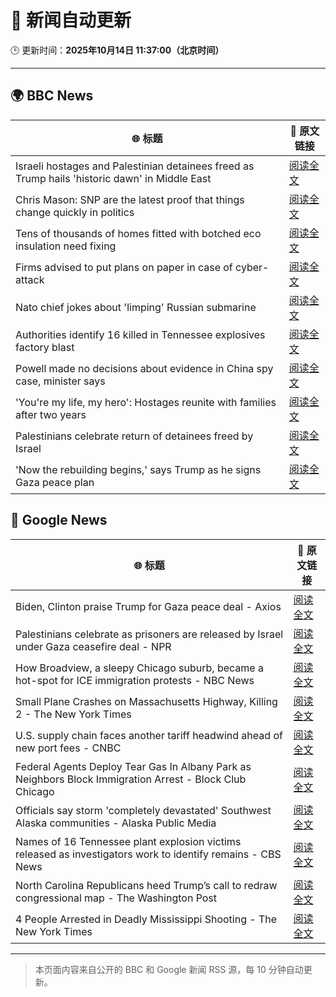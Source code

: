 # 🧠 新闻自动更新

🕒 更新时间：**2025年10月14日 11:37:00（北京时间）**

---

## 🌍 BBC News

| 🌐 标题 | 🔗 原文链接 |
|--------|-------------|
| Israeli hostages and Palestinian detainees freed as Trump hails 'historic dawn' in Middle East | [阅读全文](https://www.bbc.com/news/articles/c740jx07vz0o?at_medium=RSS&at_campaign=rss) |
| Chris Mason: SNP are the latest proof that things change quickly in politics | [阅读全文](https://www.bbc.com/news/articles/cdx4lz0789xo?at_medium=RSS&at_campaign=rss) |
| Tens of thousands of homes fitted with botched eco insulation need fixing | [阅读全文](https://www.bbc.com/news/articles/c3w965gz8zgo?at_medium=RSS&at_campaign=rss) |
| Firms advised to put plans on paper in case of cyber-attack | [阅读全文](https://www.bbc.com/news/articles/ced61xv967lo?at_medium=RSS&at_campaign=rss) |
| Nato chief jokes about 'limping' Russian submarine | [阅读全文](https://www.bbc.com/news/articles/ckgk2pn4v9lo?at_medium=RSS&at_campaign=rss) |
| Authorities identify 16 killed in Tennessee explosives factory blast | [阅读全文](https://www.bbc.com/news/articles/c98n4g3p1x8o?at_medium=RSS&at_campaign=rss) |
| Powell made no decisions about evidence in China spy case, minister says | [阅读全文](https://www.bbc.com/news/articles/cvg4r177k52o?at_medium=RSS&at_campaign=rss) |
| 'You're my life, my hero': Hostages reunite with families after two years | [阅读全文](https://www.bbc.com/news/articles/cyv8p8m4qg6o?at_medium=RSS&at_campaign=rss) |
| Palestinians celebrate return of detainees freed by Israel | [阅读全文](https://www.bbc.com/news/articles/cr430epq45go?at_medium=RSS&at_campaign=rss) |
| 'Now the rebuilding begins,' says Trump  as he signs Gaza peace plan | [阅读全文](https://www.bbc.com/news/articles/c709jxxrrvlo?at_medium=RSS&at_campaign=rss) |

## 📰 Google News

| 🌐 标题 | 🔗 原文链接 |
|--------|-------------|
| Biden, Clinton praise Trump for Gaza peace deal - Axios | [阅读全文](https://news.google.com/rss/articles/CBMiigFBVV95cUxPRmNLaWlLLXd0ajZrXzdKX2plQm1OclBUWnU1VHNDZ3RYR1gyZ0FNaTM1dl9TUGEtc1hpVVMwSWFhUmJoLVJuV1BUV3ZXMWVPN08zZVduc2FCSlRtNnBvdWoyajVYLU55bG5YTGNMbVR4UWpVOVlLNEV5anhpR01YNUowX1VWWFNEdlE?oc=5) |
| Palestinians celebrate as prisoners are released by Israel under Gaza ceasefire deal - NPR | [阅读全文](https://news.google.com/rss/articles/CBMiggFBVV95cUxQNWNRQTBBZWl2cUNTeUlYeEowNngxMWx2V1gxcUFuS3ItaGxaay1aS0lhTFlfLWUyV21YSzdMVUwzcjAySG83N0Ixcm80MEVtb3RnR1BoYXpxRlJRYXNEYzdoN3dka1Z5eHhlZFNuclZWcXRoSVNSS2JDN09Kc0VkdnZB?oc=5) |
| How Broadview, a sleepy Chicago suburb, became a hot-spot for ICE immigration protests - NBC News | [阅读全文](https://news.google.com/rss/articles/CBMioAFBVV95cUxOSlhDLTBPOWdxZFhBT2FtOVYwSE5vWVViWElNN0htZExfMnduTWNNWDhHc1RvY1RZQkN5aTVlTmduWWd4VmtfWm8yNE5QdEw4ZWtZT3dHRGw3WmM2U0MtSlFRald0dHBCcWF3UHBoVmYtcDBYOVd3aldsRnhabEU4SVhOQ3Y4am1xQ1dDam5PSHR4TUU1M01OY0dvd1dHd2Np0gFWQVVfeXFMTUt5LXpQM2tqWE9CaUE2UnJXN0xybXRpcXZqcUlCSVc4U3Z3cGp3a3dGVi1Dd1ZRYnJYZFZlR0dpLUVTTE52SkpoLTBIVUptc1ZyM19MSUE?oc=5) |
| Small Plane Crashes on Massachusetts Highway, Killing 2 - The New York Times | [阅读全文](https://news.google.com/rss/articles/CBMiggFBVV95cUxOb3U2WUswZ3dXOWZCRVVteE9tLVFPMVl1Mm9wWUd0b3dSd1Izc05LbHFockFET0lKUUFvd2ZlbEdJb2hFVnBKdU9wbDhIaDFpeWU4U0l4LU1ON0FFSXJZVWZteTBxQ181d3lrSlNod2Y3cUtBUk4yZzlKUWl0cF9oOG5n?oc=5) |
| U.S. supply chain faces another tariff headwind ahead of new port fees - CNBC | [阅读全文](https://news.google.com/rss/articles/CBMiqAFBVV95cUxPel9JdGhqLVRMUXFWNjRucHB4bFBzV0JvblRtYkllak1vN1RvMnVZYWcyRHRCY0FqZld1TVJOcTUxNFdHSTdpRnByMHpDOG1Ua00tV1V3WlFBWTcyWHB5azlfLXBsbEVjcmVhVm5GOEpVdUpvZW1QRGE4ZWszTk9aVkVMVlg5bnNObFFfNUlXNVo0Y0tuYWtBVF9iTmN3VGUxN3RGMEZpS07SAa4BQVVfeXFMT1N0Wm92bkpZSWZ2SUFsNDRYSGNFWVNYaExaSDNZS1lyMVZmQUNuQXdyMHQ3RnNBUklGQVMtOHNCWXdwVExMRlQwWFFhdjJYSkh2czljREZKejFtREhkMmgtaFVYRW9mb2dhcEdIQjloUm1COVNxVERhaU11N1VRZ1hzc005LUxydVBtSksyNjdkUUJrT1VMMzZmWHlwWVVKcktKWWswLURmMy1sSUZn?oc=5) |
| Federal Agents Deploy Tear Gas In Albany Park as Neighbors Block Immigration Arrest - Block Club Chicago | [阅读全文](https://news.google.com/rss/articles/CBMiwgFBVV95cUxQSFlSeU1EZGlzdnNoQjFJRVFqR1J2SlY5T2E3bEJWNUIxT1FxQlEweTV6QmlsNGNuZjhEa2IxaDZZM182bEJIUU9vZjUyVWR4Zk9HMmg1N2E0TFZZNEtGSTEwZTBVYms0Ml9kWTBDY2g2SlZ2enpGTXdTdE9TcXM0X3FDZ0dXSWdsQktPTmdSYWRLVlVINHRlOVpEazAwcmN2WHZsMEdKYjVhNER3X05YZWdGbVJWS1k2eTkyaV9xaEJ0UQ?oc=5) |
| Officials say storm 'completely devastated' Southwest Alaska communities - Alaska Public Media | [阅读全文](https://news.google.com/rss/articles/CBMiwAFBVV95cUxPcVJfeUdydElWcDZfZkxhV2FhV0U2eXdMSjY4OENUQzFjSFE0M0ZadVMwSHBNbTBkUFpiemJ5S1doWXJHSE1sQ1h3ZmtRdkpKZERCTTJDWWUxRXAybnpEcnJhRUxtSlZpMVV3RlFUSHNlTWlJNlE4RXRBdHFobjdEd0lzTnlIb0ZkTzc5WERQRVR6aUpDWjM2RXpnSng5dTJfXzdxM0ZYSlBsd1RUUFdTUV9oVkNxTUVxb3pTQXlKcE8?oc=5) |
| Names of 16 Tennessee plant explosion victims released as investigators work to identify remains - CBS News | [阅读全文](https://news.google.com/rss/articles/CBMicEFVX3lxTE5DemsxVUJnY3dOTF9WTmFQbDdDbGN6dEpsWmREVFl1d2VSWTVwcjR0clZ2Um12VFI4QVU1Q3lqbXNsclFmemRTWW9lb0ttUGRKUXdZcEpOcVl2S1VwbGtsSGtZTGdLTU1xRFUxa0lRUHrSAXZBVV95cUxQRjd1LUkwem5UV2oyS1dzVjRlRXd1Qlp4a3VUS2JRZERHal9VRVhPZU1hOVNiWkV5ak1rdHdZS0NVeDE3YjBrbjdJeEdLS19McEJPNTJDYWNoYzU0bDhJVi1JZlpocWlld0w4YTA2OTBMOE5JVlZn?oc=5) |
| North Carolina Republicans heed Trump’s call to redraw congressional map - The Washington Post | [阅读全文](https://news.google.com/rss/articles/CBMilAFBVV95cUxPWWxwbmpGSWZ6M2txd19CNl8yUFdLMjRhMi1TUFpPTThBNUZBdEE3S0xBNlduRThpY0lYY19xUWlsNXBueGZ3S0p5a0dQcm1SNE4zZTZ0RVJoRlY5cjNhZm5LZlRBcGdQMFpZeW50aEYycXVPdXc2M2ZVbThoaHpDTXRuWFpueF9mVXMxSWdpYmVabkVV?oc=5) |
| 4 People Arrested in Deadly Mississippi Shooting - The New York Times | [阅读全文](https://news.google.com/rss/articles/CBMie0FVX3lxTE1wT25VVEhHSzY5c1E3ZUhkMGNtdHJJNW9OTEdzOUpqM1RRcXN2ekZvZGF0ZkNHcG5iYTFxY0trMk5ERFRqcTZ5OEFYVDJockQ2eWhObDBiVUZ1bnZXcHdlNzcwRzI5MUN2TmN3Tm0ybnhUUlBld0dMQndvaw?oc=5) |

---
> 本页面内容来自公开的 BBC 和 Google 新闻 RSS 源，每 10 分钟自动更新。
